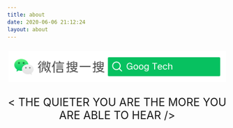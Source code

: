 ```yaml
---
title: about
date: 2020-06-06 21:12:24
layout: about
---
```


<p style="text-align:center;font-size: 25px;">
    <img src="../../source/_posts/image-repo/wechat-GoogTech.png" width="500">
</p>
<p style="text-align:center;font-size: 25px;">
    < THE QUIETER YOU ARE THE MORE YOU ARE ABLE TO HEAR />
</p>
